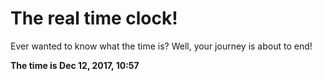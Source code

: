# The real time clock!

Ever wanted to know what the time is? Well, your journey is about to end!

**The time is Dec 12, 2017, 10:57**